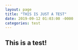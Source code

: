 ```yaml
---
layout: page
title: "THIS IS JUST A TEST"
date: 2019-09-12 01:03:00 -0000
categories: test
---
```


## This is a test!
